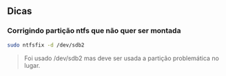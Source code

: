## Dicas

### Corrigindo partição ntfs que não quer ser montada

```sh
sudo ntfsfix -d /dev/sdb2 
```

> Foi usado /dev/sdb2 mas deve ser usada a partição problemática no lugar.
